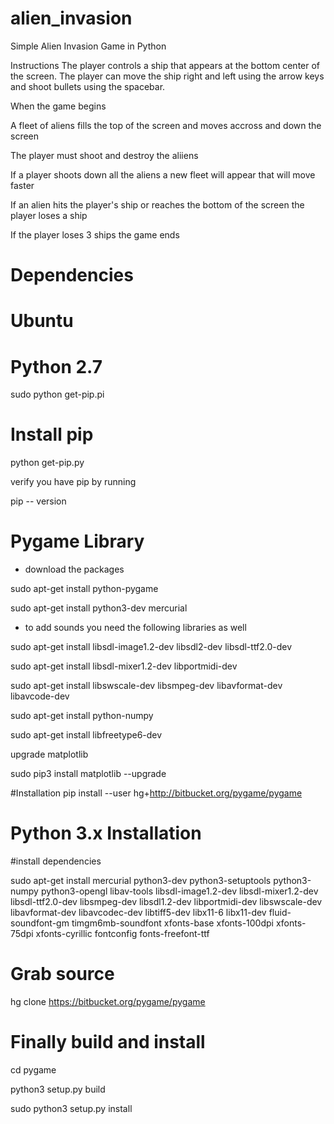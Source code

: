 # alien_invasion
Simple Alien Invasion Game in Python

Instructions
The player controls a ship that appears at the bottom center of the screen.
The player can move the ship right and left using the arrow keys and shoot bullets using the spacebar.

When the game begins

A fleet of aliens fills the top of the screen and moves accross and down the screen

The player must shoot and destroy the aliiens

If a player shoots down all the aliens a new fleet will appear that will move faster

If an alien hits the player's ship or reaches the bottom of the screen the player loses a ship

If the player loses 3 ships the game ends


# Dependencies

# Ubuntu

# Python 2.7

sudo python get-pip.pi


# Install pip
python get-pip.py

verify you have pip by running

pip -- version 

# Pygame Library

- download the packages

sudo apt-get install python-pygame

sudo apt-get install python3-dev mercurial
 
- to add sounds you need the following libraries as well

sudo apt-get install libsdl-image1.2-dev libsdl2-dev libsdl-ttf2.0-dev

sudo apt-get install libsdl-mixer1.2-dev libportmidi-dev

sudo apt-get install libswscale-dev libsmpeg-dev libavformat-dev libavcode-dev

sudo apt-get install python-numpy

sudo apt-get install libfreetype6-dev

upgrade matplotlib

sudo pip3 install matplotlib --upgrade

#Installation
pip install --user hg+http://bitbucket.org/pygame/pygame

#  Python 3.x Installation


#install dependencies

sudo apt-get install mercurial python3-dev python3-setuptools python3-numpy python3-opengl libav-tools libsdl-image1.2-dev libsdl-mixer1.2-dev libsdl-ttf2.0-dev libsmpeg-dev libsdl1.2-dev libportmidi-dev libswscale-dev libavformat-dev libavcodec-dev libtiff5-dev libx11-6 libx11-dev fluid-soundfont-gm timgm6mb-soundfont xfonts-base xfonts-100dpi xfonts-75dpi xfonts-cyrillic fontconfig fonts-freefont-ttf

# Grab source

hg clone https://bitbucket.org/pygame/pygame

# Finally build and install

cd pygame

python3 setup.py build

sudo python3 setup.py install
